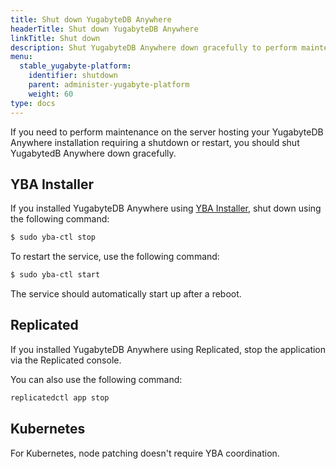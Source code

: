 ```yaml
---
title: Shut down YugabyteDB Anywhere
headerTitle: Shut down YugabyteDB Anywhere
linkTitle: Shut down
description: Shut YugabyteDB Anywhere down gracefully to perform maintenance.
menu:
  stable_yugabyte-platform:
    identifier: shutdown
    parent: administer-yugabyte-platform
    weight: 60
type: docs
---
```


If you need to perform maintenance on the server hosting your YugabyteDB Anywhere installation requiring a shutdown or restart, you should shut YugabytedB Anywhere down gracefully.

## YBA Installer

If you installed YugabyteDB Anywhere using [YBA Installer](../../install-yugabyte-platform/install-software/installer/#service-management), shut down using the following command:

```sh
$ sudo yba-ctl stop
```

To restart the service, use the following command:

```sh
$ sudo yba-ctl start
```

The service should automatically start up after a reboot.

## Replicated

If you installed YugabyteDB Anywhere using Replicated, stop the application via the Replicated console.

You can also use the following command:

```sh
replicatedctl app stop
```

## Kubernetes

For Kubernetes, node patching doesn't require YBA coordination.
